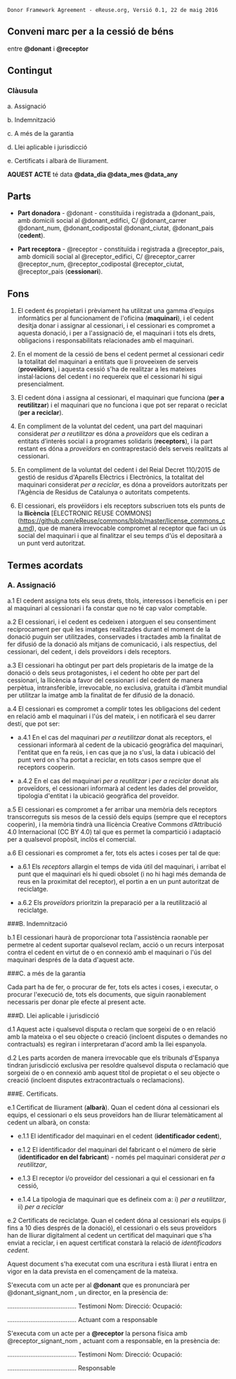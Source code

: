 ```
Donor Framework Agreement - eReuse.org, Versió 0.1, 22 de maig 2016
```

## Conveni marc per a la cessió de béns
entre **@donant** i **@receptor**

## Contingut
### Clàusula
a. Assignació

b. Indemnització

c. A més de la garantia

d. Llei aplicable i jurisdicció

e. Certificats i albarà de lliurament.


**AQUEST ACTE** té data **@data_dia @data_mes @data_any**

## Parts
 * **Part donadora** - @donant - constituïda i registrada a @donant_pais, amb domicili social al @donant_edifici, C/ @donant_carrer @donant_num, @donant_codipostal @donant_ciutat, @donant_pais (**cedent**).
 
 * **Part receptora** - @receptor - constituïda i registrada a @receptor_pais, amb domicili social al @receptor_edifici, C/ @receptor_carrer @receptor_num, @receptor_codipostal @receptor_ciutat, @receptor_pais (**cessionari**).
 
## Fons

1. El cedent és propietari i prèviament ha utilitzat una gamma d'equips informàtics per al funcionament de l'oficina (**maquinari**), i el cedent desitja donar i assignar al cessionari, i el cessionari es compromet a aquesta donació, i per a l'assignació de, el maquinari i tots els drets, obligacions i responsabilitats relacionades amb el maquinari.

2. En el moment de la cessió de bens el cedent permet al cessionari cedir la totalitat del maquinari a entitats que li proveeixen de serveis (**proveïdors**), i aquesta cessió s'ha de realitzar a les mateixes instal·lacions del cedent i no requereix que el cessionari hi sigui presencialment.

3. El cedent dóna i assigna al cessionari, el maquinari que funciona (**per a reutilitzar**) i el maquinari que no funciona i que pot ser reparat o reciclat (**per a reciclar**).

4. En compliment de la voluntat del cedent, una part del maquinari considerat *per a reutilitzar* es dóna a *proveïdors* que els cediran a entitats d’interès social i a programes solidaris (**receptors**), i la part restant es dóna a *proveïdors* en contraprestació dels serveis realitzats al cessionari. 

5. En compliment de la voluntat del cedent i del Reial Decret 110/2015 de gestió de residus d'Aparells Elèctrics i Electrònics, la totalitat del maquinari considerat *per a reciclar*, es dóna a proveïdors autoritzats per l'Agència de Residus de Catalunya o autoritats competents.

6. El cessionari, els provéïdors i els receptors subscriuen tots els punts de la **llicència** [ELECTRONIC REUSE COMMONS] (https://github.com/eReuse/commons/blob/master/license_commons_ca.md), que de manera irrevocable compromet al receptor que faci un ús social del maquinari i que al finalitzar el seu temps d'ús el depositarà a un punt verd autoritzat.

## Termes acordats
### A. Assignació

a.1 El cedent assigna tots els seus drets, títols, interessos i beneficis en i per al maquinari al cessionari i fa constar que no té cap valor comptable.

a.2 El cessionari, i el cedent es cedeixen i atorguen el seu consentiment recíprocament per què les imatges realitzades durant el moment de la donació puguin ser utilitzades, conservades i tractades amb la finalitat de fer difusió de la donació als mitjans de comunicació, i als respectius, del cessionari, del cedent, i dels proveïdors i dels receptors.

a.3 El cessionari ha obtingut per part dels propietaris de la imatge de la donació o dels seus protagonistes, i el cedent ho obte per part del cessionari, la llicència a favor del cessionari i del cedent de manera perpètua, intransferible, irrevocable, no exclusiva, gratuïta i d’àmbit mundial per utilitzar la imatge amb la finalitat de fer difusió de la donació.

a.4 El cessionari es compromet a complir totes les obligacions del cedent en relació amb el maquinari i l'ús del mateix, i en notificarà el seu darrer destí, que pot ser:

 - a.4.1 En el cas del maquinari *per a reutilitzar* donat als receptors, el cessionari informarà al cedent de la ubicació geogràfica del maquinari, l'entitat que en fa reús, i en cas que ja no s'usi, la data i ubicació del punt verd on s'ha portat a reciclar, en tots casos sempre que el receptors cooperin.
 
 - a.4.2 En el cas del maquinari *per a reutilitzar* i *per a reciclar* donat als proveïdors, el cessionari informarà al cedent les dades del proveïdor, tipologia d'entitat i la ubicació geogràfica del proveïdor. 
 
a.5 El cessionari es compromet a fer arribar una memòria dels receptors transcorreguts sis mesos de la cessió dels equips (sempre que el receptors cooperin), i la memòria tindrà una llicència Creative Commons d’Attribució 4.0 Internacional (CC BY 4.0) tal que es permet la compartició i adaptació per a qualsevol propòsit, inclòs el comercial. 

a.6 El cessionari es compromet a fer, tots els actes i coses per tal de que:

 - a.6.1 Els *receptors* allargin el temps de vida útil del maquinari, i arribat el punt que el maquinari els hi quedi obsolet  (i no hi hagi més demanda de reus en la proximitat del receptor), el portin a en un punt autoritzat de reciclatge.
 
 - a.6.2 Els *proveïdors* prioritzin la preparació per a la reutilització al reciclatge.

###B. Indemnització

b.1 El cessionari haurà de proporcionar tota l'assistència raonable per permetre al cedent suportar qualsevol reclam, acció o un recurs interposat contra el cedent en virtut de o en connexió amb el maquinari o l'ús del maquinari després de la data d'aquest acte.

###C. a més de la garantia

Cada part ha de fer, o procurar de fer, tots els actes i coses, i executar, o procurar l'execució de, tots els documents, que siguin raonablement necessaris per donar ple efecte al present acte.

###D. Llei aplicable i jurisdicció

d.1 Aquest acte i qualsevol disputa o reclam que sorgeixi de o en relació amb la mateixa o el seu objecte o creació (incloent disputes o demandes no contractuals) es regiran i interpretaran d'acord amb la llei espanyola.

d.2 Les parts acorden de manera irrevocable que els tribunals d'Espanya tindran jurisdicció exclusiva per resoldre qualsevol disputa o reclamació que sorgeixi de o en connexió amb aquest títol de propietat o el seu objecte o creació (incloent disputes extracontractuals o reclamacions).

###E. Certificats.

e.1 Certificat de lliurament (**albarà**). Quan el cedent dóna al cessionari els equips, el cessionari o els seus proveïdors han de lliurar telemàticament al cedent un albarà, on consta:

 - e.1.1 El identificador del maquinari en el cedent (**identificador cedent**), 
 
 - e.1.2 El identificador del maquinari del fabricant o el número de sèrie (**identificador en del fabricant**) - només pel maquinari considerat *per a reutilitzar*, 
 
 - e.1.3 El receptor i/o proveïdor del cessionari a qui el cessionari en fa cessió, 
 
 - e.1.4 La tipologia de maquinari que es defineix com a: i) *per a reutilitzar*, ii) *per a reciclar*   

e.2 Certificats de reciclatge. Quan el cedent dóna al cessionari els equips (i fins a 10 dies després de la donació), el cessionari o els seus proveïdors han de lliurar digitalment al cedent un certificat del maquinari que s'ha enviat a reciclar, i en aquest certificat constarà la relació de *identificadors cedent*. 

Aquest document s'ha executat com una escritura i està lliurat i entra en vigor en la data prevista en el començament de la mateixa.

S'executa com un acte per al **@donant** que es pronunciarà per @donant_signant_nom , un director, en la presència de:

.......................................
Testimoni
Nom: 
Direcció:
Ocupació:


.......................................
Actuant com a responsable
 
 
S'executa com un acte per a **@receptor** la persona física amb @receptor_signant_nom , actuant com a responsable, en la presència de:
 
 
.......................................
Testimoni
Nom: 
Direcció:
Ocupació: 


.......................................
Responsable
 

